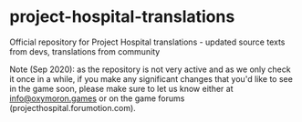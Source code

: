 # project-hospital-translations
Official repository for Project Hospital translations - updated source texts from devs, translations from community

Note (Sep 2020): as the repository is not very active and as we only check it once in a while, if you make any significant changes that you'd like to see in the game soon, please make sure to let us know either at info@oxymoron.games or on the game forums (projecthospital.forumotion.com).
